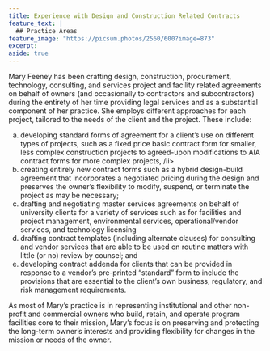 ```yaml
---
title: Experience with Design and Construction Related Contracts
feature_text: |
  ## Practice Areas
feature_image: "https://picsum.photos/2560/600?image=873"
excerpt: 
aside: true
---
```


Mary Feeney has been crafting design, construction, procurement, technology, consulting, and services project and facility related agreements on behalf of owners (and occasionally to contractors and subcontractors) during the entirety of her time providing legal services and as a substantial component of her practice.  She employs different approaches for each project, tailored to the needs of the client and the project.  These include:

 <ol type="a">
  <li> developing standard forms of agreement for a client’s use on different types of projects, such as a fixed price basic contract form for smaller, less complex construction projects to  agreed-upon modifications to AIA contract forms for more complex projects, /li>
  <li>  creating entirely new contract forms such as a hybrid design-build agreement that incorporates a negotiated pricing during the design and preserves the owner’s flexibility to modify, suspend, or terminate the project as may be necessary; </li>
  <li> drafting and negotiating master services agreements on behalf of university clients for a variety of services such as for facilities and project management, environmental services, operational/vendor services, and technology licensing </li>
  <li> drafting contract templates (including alternate clauses) for consulting and vendor services that are able to be used on routine matters with little (or no) review by counsel; and </li>
  <li> developing contract addenda for clients that can be provided in response to a vendor’s pre-printed “standard” form to include the provisions that are essential to the client’s own business, regulatory, and risk management requirements. </li>
</ol> 


As most of Mary’s practice is in representing institutional and other non-profit and commercial owners who build, retain, and operate program facilities core to their mission, Mary’s focus is on preserving and protecting the long-term owner’s interests and providing flexibility for changes in the mission or needs of the owner. 
